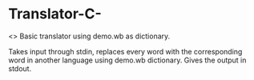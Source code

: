 # Translator-C-

<<WORK IN PROGRESS>>
Basic translator using demo.wb as dictionary. 

Takes input through stdin, replaces every word with the corresponding word in another language using demo.wb dictionary.
Gives the output in stdout.
